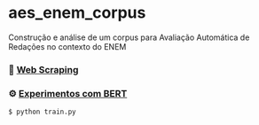 # aes_enem_corpus

Construção e análise de um corpus para Avaliação Automática de Redações no contexto do ENEM



### :wrench: [Web Scraping](web_corpus_builder/)



### :gear: [Experimentos com BERT](experi/)

```bash
$ python train.py
```